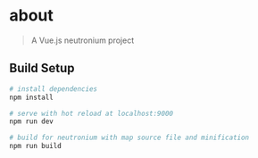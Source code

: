 # about

> A Vue.js neutronium project

## Build Setup

``` bash
# install dependencies
npm install

# serve with hot reload at localhost:9000
npm run dev

# build for neutronium with map source file and minification
npm run build
```